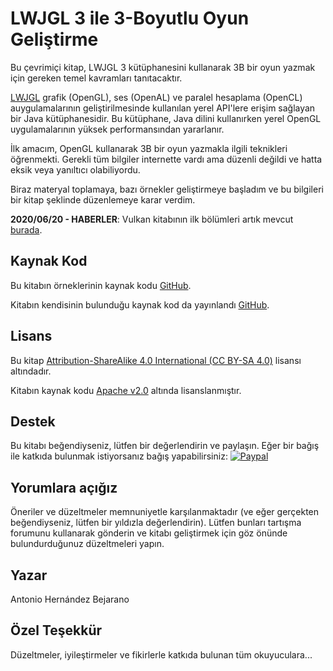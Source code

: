 # LWJGL 3 ile 3-Boyutlu Oyun Geliştirme

Bu çevrimiçi kitap, LWJGL 3 kütüphanesini kullanarak 3B bir oyun yazmak için gereken temel kavramları tanıtacaktır.

[LWJGL](http://www.lwjgl.org/) grafik \(OpenGL\), ses \(OpenAL\) ve paralel hesaplama \(OpenCL\) auygulamalarının geliştirilmesinde kullanılan yerel API'lere erişim sağlayan bir Java kütüphanesidir. Bu kütüphane, Java dilini kullanırken yerel OpenGL uygulamalarının yüksek performansından yararlanır.

İlk amacım, OpenGL kullanarak 3B bir oyun yazmakla ilgili teknikleri öğrenmekti. Gerekli tüm bilgiler internette vardı ama düzenli değildi ve hatta eksik veya yanıltıcı olabiliyordu.

Biraz materyal toplamaya, bazı örnekler geliştirmeye başladım ve bu bilgileri bir kitap şeklinde düzenlemeye karar verdim.

**2020/06/20 - HABERLER**:  Vulkan kitabının ilk bölümleri artık mevcut [burada](https://github.com/lwjglgamedev/vulkanbook).

## Kaynak Kod

Bu kitabın örneklerinin kaynak kodu [GitHub](https://github.com/lwjglgamedev/lwjglbook).

Kitabın kendisinin bulunduğu kaynak kod da yayınlandı [GitHub](https://github.com/lwjglgamedev/lwjglbook-bookcontents).

## Lisans

Bu kitap [Attribution-ShareAlike 4.0 International \(CC BY-SA 4.0\)](http://creativecommons.org/licenses/by-sa/4.0/) lisansı altındadır.

Kitabın kaynak kodu [Apache v2.0](https://www.apache.org/licenses/LICENSE-2.0 "Apache v2.0") altında lisanslanmıştır.

## Destek

Bu kitabı beğendiyseniz, lütfen bir değerlendirin ve paylaşın. Eğer bir bağış ile katkıda bulunmak istiyorsanız bağış yapabilirsiniz:
[![Paypal](https://www.paypalobjects.com/en_US/i/btn/btn_donate_LG.gif)](https://www.paypal.com/cgi-bin/webscr?cmd=_s-xclick&hosted_button_id=5MH9AA9TPQQBN)

## Yorumlara açığız

Öneriler ve düzeltmeler memnuniyetle karşılanmaktadır \(ve eğer gerçekten beğendiyseniz, lütfen bir yıldızla değerlendirin\). Lütfen bunları tartışma forumunu kullanarak gönderin ve kitabı geliştirmek için göz önünde bulundurduğunuz düzeltmeleri yapın.

## Yazar

Antonio Hernández Bejarano

## Özel Teşekkür

Düzeltmeler, iyileştirmeler ve fikirlerle katkıda bulunan tüm okuyuculara...
